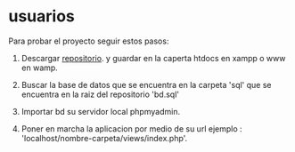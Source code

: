 # usuarios

Para probar el proyecto seguir estos pasos:

1. Descargar [repositorio](https://github.com/ricardo460/usuarios/archive/master.zip). y guardar en la caperta htdocs en xampp o www en wamp.

2. Buscar la base de datos que se encuentra en la carpeta 'sql' que se encuentra en la raiz del repositorio 'bd.sql'

3. Importar bd su servidor local phpmyadmin.

4. Poner en marcha la aplicacion por medio de su url ejemplo : 'localhost/nombre-carpeta/views/index.php'.